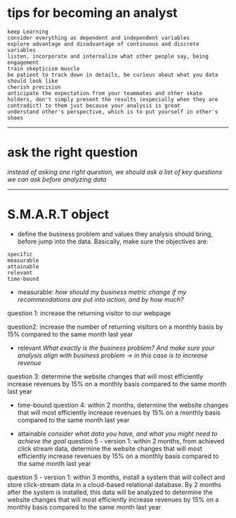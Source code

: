 

# tips for becoming an analyst
```
keep Learning
consider everything as dependent and independent variables
explore advantage and disadvantage of continuous and discrete variables
listen, incorporate and internalize what other people say, being engagement
train skepticism muscle
be patient to track down in details, be curious about what you data should look like
cherish precision
anticipate the expectation from your teammates and other skate holders, don't simply present the results (especially when they are contradict) to them just because your analysis is great
understand other's perspective, which is to put yourself in other's shoes
```
---


# ask the right question

*instead of asking one right question, we should ask a list of key questions we can ask before analyzing data*


---


# S.M.A.R.T object

* define the business problem and values they analysis should bring, before jump into the data. Basically, make sure the objectives are:
```
specific
measurable
attainable
relevant
time-bound

```

* measurable:
*how should my business metric change if my recommendations are put into action, and by how much?*

question 1: increase the returning visitor to our webpage

question2: increase the number of returning visitors on a monthly basis by 15% compared to the same month last year

* relevant
*What exactly is the business problem? And make sure your analysis align with business problem -> in this case is to increase revenue*

question 3: determine the website changes that will most efficiently increase revenues by 15% on a monthly basis compared to the same month last year

* time-bound
question 4: within 2 months, determine the website changes that will most efficiently increase revenues by 15% on a monthly basis compared to the same month last year

* attainable
*consider what data you have, and what you might need to achieve the goal*
question 5 - version 1: within 2 months, from achieved click stream data, determine the website changes that will most efficiently increase revenues by 15% on a monthly basis compared to the same month last year

question 5 - version 1: within 3 months, install a system that will collect and store click-stream data in a cloud-based relational database. By 2 months after the system is installed, this data will be analyzed to determine the website changes that will most efficiently increase revenues by 15% on a monthly basis compared to the same month last year
